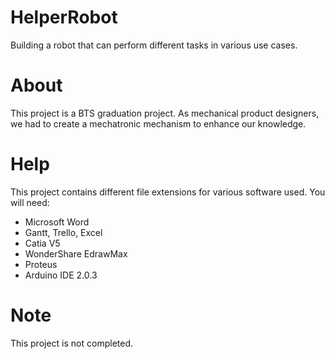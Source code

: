 # HelperRobot
Building a robot that can perform different tasks in various use cases.

# About
This project is a BTS graduation project. As mechanical product designers, we had to create a mechatronic mechanism to enhance our knowledge.

# Help
This project contains different file extensions for various software used. You will need:
* Microsoft Word
* Gantt, Trello, Excel
* Catia V5
* WonderShare EdrawMax
* Proteus
* Arduino IDE 2.0.3

# Note
This project is not completed.
